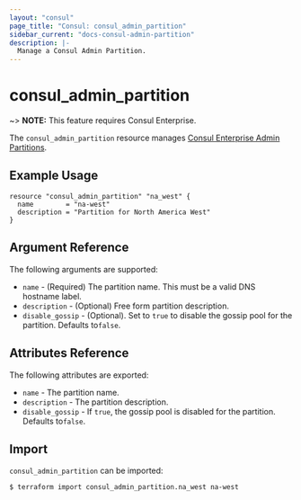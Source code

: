 ```yaml
---
layout: "consul"
page_title: "Consul: consul_admin_partition"
sidebar_current: "docs-consul-admin-partition"
description: |-
  Manage a Consul Admin Partition.
---
```


# consul_admin_partition

~> **NOTE:** This feature requires Consul Enterprise.

The `consul_admin_partition` resource manages [Consul Enterprise Admin Partitions](https://www.consul.io/docs/enterprise/admin-partitions).

## Example Usage

```hcl
resource "consul_admin_partition" "na_west" {
  name        = "na-west"
  description = "Partition for North America West"
}
```

## Argument Reference

The following arguments are supported:

* `name` - (Required) The partition name. This must be a valid DNS hostname label.
* `description` - (Optional) Free form partition description.
*  `disable_gossip` - (Optional). Set to `true` to disable the gossip pool for the partition. Defaults to`false`.

## Attributes Reference

The following attributes are exported:

* `name` - The partition name.
* `description` - The partition description.
* `disable_gossip` - If `true`, the gossip pool is disabled for the partition. Defaults to`false`.

## Import

`consul_admin_partition` can be imported:

```
$ terraform import consul_admin_partition.na_west na-west
```
